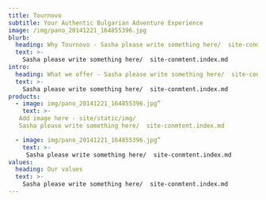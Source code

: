 ```yaml
---
title: Tournovo
subtitle: Your Authentic Bulgarian Adventure Experience
image: /img/pano_20141221_164855396.jpg
blurb:
  heading: Why Tournovo - Sasha please write something here/  site-conmtent.index.md?
  text: >-
    Sasha please write something here/  site-conmtent.index.md
intro:
  heading: What we offer - Sasha please write something here/  site-conmtent.index.md
  text: >-
    Sasha please write something here/  site-conmtent.index.md
products:
  - image: img/pano_20141221_164855396.jpg”
    text: >-
   Add image here - site/static/img/
   Sasha please write something here/  site-conmtent.index.md

  - image: img/pano_20141221_164855396.jpg”
    text: >-
     Sasha please write something here/  site-conmtent.index.md
values:
  heading: Our values
  text: >-
    Sasha please write something here/  site-conmtent.index.md
---
```


